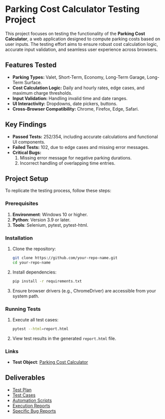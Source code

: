 # Parking Cost Calculator Testing Project

This project focuses on testing the functionality of the **Parking Cost Calculator**, a web application designed to compute parking costs based on user inputs. The testing effort aims to ensure robust cost calculation logic, accurate input validation, and seamless user experience across browsers.

## Features Tested
- **Parking Types:** Valet, Short-Term, Economy, Long-Term Garage, Long-Term Surface.
- **Cost Calculation Logic:** Daily and hourly rates, edge cases, and maximum charge thresholds.
- **Input Validation:** Handling invalid time and date ranges.
- **UI Interactivity:** Dropdowns, date pickers, buttons.
- **Cross-Browser Compatibility:** Chrome, Firefox, Edge, Safari.

## Key Findings
- **Passed Tests:** 252/354, including accurate calculations and functional UI components.
- **Failed Tests:** 102, due to edge cases and missing error messages.
- **Critical Bugs:**
  1. Missing error message for negative parking durations.
  2. Incorrect handling of overlapping time entries.

## Project Setup
To replicate the testing process, follow these steps:

### Prerequisites
1. **Environment**: Windows 10 or higher.
2. **Python**: Version 3.9 or later.
3. **Tools**: Selenium, pytest, pytest-html.

### Installation
1. Clone the repository:
   ```bash
   git clone https://github.com/your-repo-name.git
   cd your-repo-name
   ```
2. Install dependencies:
   ```bash
   pip install -r requirements.txt
   ```
3. Ensure browser drivers (e.g., ChromeDriver) are accessible from your system path.

### Running Tests
1. Execute all test cases:
   ```bash
   pytest --html=report.html
   ```
2. View test results in the generated `report.html` file.

### Links
- **Test Object**: [Parking Cost Calculator](https://www.shino.de/parkcalc/)

## Deliverables
- [Test Plan](docs/Test_plan.md)
- [Test Cases](docs/Test_cases.md)
- [Automation Scripts](tests)
- [Execution Reports](reports)
- [Specific Bug Reports](reports/individual%20bug%20reports)
